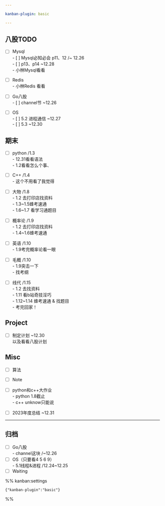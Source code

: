 ```yaml
---

kanban-plugin: basic

---
```


## 八股TODO

- [ ] Mysql<br>- [ ] Mysql必知必会 p11、12 /~ 12.26<br>- [ ] p13、p14 ~12.28<br>- 小林Mysql看看
- [ ] Redis<br>- 小林Redis 看看
- [ ] Go八股<br>- [ ] channel节 ~12.26
- [ ] OS<br>- [ ] 5.2 进程通信 ~12.27<br>- [ ] 5.3 ~12.30


## 期末

- [ ] python /1.3<br>- 12.31看看语法<br>- 1.2看看怎么个事、
- [ ] C++ /1.4<br>- 这个不用看了我觉得
- [ ] 大物 /1.8<br>- 1.2 去打印店找资料<br>- 1.3~1.5蜂考速通<br>- 1.6~1.7 看学习通题目
- [ ] 概率论 /1.9<br>- 1.2 去打印店找资料<br>- 1.4~1.6蜂考速通
- [ ] 英语 /1.10<br>- 1.9考完概率论看一眼
- [ ] 毛概 /1.10<br>- 1.9突击一下<br>- 找考纲
- [ ] 线代 /1.15<br>- 1.2 去找资料<br>- 1.11 看b站奇技淫巧<br>- 1.12~1.14 蜂考速通 & 找题目<br>- 考完回家！


## Project

- [ ] 制定计划 ~12.30<br>以及看看八股计划


## Misc

- [ ] 算法
- [ ] Note
- [ ] python和c++大作业<br>- python 1.8截止<br>- c++ unknow只能说
- [ ] 2023年度总结 ~12.31


***

## 归档

- [ ] Go八股<br>- channel这块 /~12.26
- [ ] OS（只要看4 5 6 9）<br>- 5.1线程&进程 /12.24~12.25
- [ ] Waiting

%% kanban:settings
```
{"kanban-plugin":"basic"}
```
%%